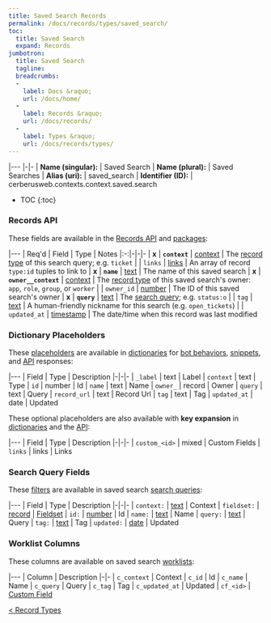 ```yaml
---
title: Saved Search Records
permalink: /docs/records/types/saved_search/
toc:
  title: Saved Search
  expand: Records
jumbotron:
  title: Saved Search
  tagline: 
  breadcrumbs:
  -
    label: Docs &raquo;
    url: /docs/home/
  -
    label: Records &raquo;
    url: /docs/records/
  -
    label: Types &raquo;
    url: /docs/records/types/
---
```


|---
|-|-
| **Name (singular):** | Saved Search
| **Name (plural):** | Saved Searches
| **Alias (uri):** | saved_search
| **Identifier (ID):** | cerberusweb.contexts.context.saved.search

* TOC
{:toc}

### Records API

These fields are available in the [Records API](/docs/api/endpoints/records/) and [packages](/docs/packages/):

|---
| Req'd | Field | Type | Notes
|:-:|-|-|-
| **x** | **`context`** | [context](/docs/records/fields/types/context/) | The [record type](/docs/records/types/) of this search query; e.g. `ticket` 
|   | `links` | [links](/docs/records/fields/types/links/) | An array of record `type:id` tuples to link to 
| **x** | **`name`** | [text](/docs/records/fields/types/text/) | The name of this saved search 
| **x** | **`owner__context`** | [context](/docs/records/fields/types/context/) | The [record type](/docs/records/types/) of this saved search's owner: `app`, `role`, `group`, or `worker` 
|   | `owner_id` | [number](/docs/records/fields/types/number/) | The ID of this saved search's owner 
| **x** | **`query`** | [text](/docs/records/fields/types/text/) | The [search query](/docs/search/); e.g. `status:o` 
|   | `tag` | [text](/docs/records/fields/types/text/) | A human-friendly nickname for this search (e.g. `open_tickets`) 
|   | `updated_at` | [timestamp](/docs/records/fields/types/timestamp/) | The date/time when this record was last modified 

### Dictionary Placeholders

These [placeholders](/docs/bots/scripting/placeholders/) are available in [dictionaries](/docs/bots/behaviors/dictionaries/) for [bot behaviors](/docs/bots/behaviors/), [snippets](/docs/snippets/), and [API](/docs/api/) responses:

|---
| Field | Type | Description
|-|-|-
| `_label` | text | Label
| `context` | text | Type
| `id` | number | Id
| `name` | text | Name
| `owner_` | record | Owner
| `query` | text | Query
| `record_url` | text | Record Url
| `tag` | text | Tag
| `updated_at` | date | Updated

These optional placeholders are also available with **key expansion** in [dictionaries](/docs/bots/behaviors/dictionaries/#key-expansion) and the [API](/docs/api/responses/#expanding-keys-in-api-requests):

|---
| Field | Type | Description
|-|-|-
| `custom_<id>` | mixed | Custom Fields
| `links` | links | Links
	
### Search Query Fields

These [filters](/docs/search/filters/) are available in saved search [search queries](/docs/search/):

|---
| Field | Type | Description
|-|-|-
| `context:` | [text](/docs/search/filters/text/) | Context
| `fieldset:` | [record](/docs/search/deep-search/) | [Fieldset](/docs/records/types/custom_fieldset/)
| `id:` | [number](/docs/search/filters/numbers/) | Id
| `name:` | [text](/docs/search/filters/text/) | Name
| `query:` | [text](/docs/search/filters/text/) | Query
| `tag:` | [text](/docs/search/filters/text/) | Tag
| `updated:` | [date](/docs/search/filters/dates/) | Updated
	
### Worklist Columns

These columns are available on saved search [worklists](/docs/worklists/):

|---
| Column | Description
|-|-
| `c_context` | Context
| `c_id` | Id
| `c_name` | Name
| `c_query` | Query
| `c_tag` | Tag
| `c_updated_at` | Updated
| `cf_<id>` | [Custom Field](/docs/records/types/custom_Field/)

<div class="section-nav">
	<div class="left">
		<a href="/docs/records/types/" class="prev">&lt; Record Types</a>
	</div>
	<div class="right align-right">
	</div>
</div>
<div class="clear"></div>